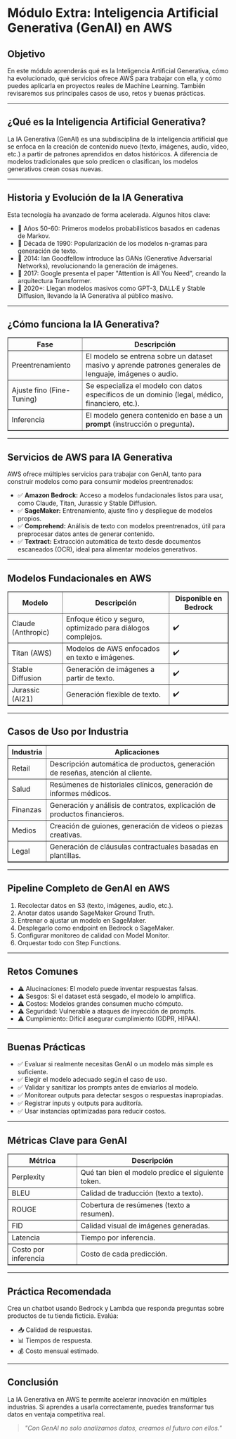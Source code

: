 <h1>Módulo Extra: Inteligencia Artificial Generativa (GenAI) en AWS</h1>

<h2>Objetivo</h2>
<p>En este módulo aprenderás qué es la Inteligencia Artificial Generativa, cómo ha evolucionado, qué servicios ofrece AWS para trabajar con ella, y cómo puedes aplicarla en proyectos reales de Machine Learning. También revisaremos sus principales casos de uso, retos y buenas prácticas.</p>

<hr>

<h2>¿Qué es la Inteligencia Artificial Generativa?</h2>
<p>La IA Generativa (GenAI) es una subdisciplina de la inteligencia artificial que se enfoca en la creación de contenido nuevo (texto, imágenes, audio, video, etc.) a partir de patrones aprendidos en datos históricos. 
A diferencia de modelos tradicionales que solo predicen o clasifican, los modelos generativos crean cosas nuevas.</p>

<hr>

<h2>Historia y Evolución de la IA Generativa</h2>
<p>Esta tecnología ha avanzado de forma acelerada. Algunos hitos clave:</p>
<ul>
    <li>🔹 Años 50-60: Primeros modelos probabilísticos basados en cadenas de Markov.</li>
    <li>🔹 Década de 1990: Popularización de los modelos n-gramas para generación de texto.</li>
    <li>🔹 2014: Ian Goodfellow introduce las GANs (Generative Adversarial Networks), revolucionando la generación de imágenes.</li>
    <li>🔹 2017: Google presenta el paper "Attention is All You Need", creando la arquitectura Transformer.</li>
    <li>🔹 2020+: Llegan modelos masivos como GPT-3, DALL·E y Stable Diffusion, llevando la IA Generativa al público masivo.</li>
</ul>

<hr>

<h2>¿Cómo funciona la IA Generativa?</h2>
<table border="1" cellpadding="5">
    <tr>
        <th>Fase</th>
        <th>Descripción</th>
    </tr>
    <tr>
        <td>Preentrenamiento</td>
        <td>El modelo se entrena sobre un dataset masivo y aprende patrones generales de lenguaje, imágenes o audio.</td>
    </tr>
    <tr>
        <td>Ajuste fino (Fine-Tuning)</td>
        <td>Se especializa el modelo con datos específicos de un dominio (legal, médico, financiero, etc.).</td>
    </tr>
    <tr>
        <td>Inferencia</td>
        <td>El modelo genera contenido en base a un <strong>prompt</strong> (instrucción o pregunta).</td>
    </tr>
</table>

<hr>

<h2>Servicios de AWS para IA Generativa</h2>
<p>AWS ofrece múltiples servicios para trabajar con GenAI, tanto para construir modelos como para consumir modelos preentrenados:</p>
<ul>
    <li>✅ <strong>Amazon Bedrock:</strong> Acceso a modelos fundacionales listos para usar, como Claude, Titan, Jurassic y Stable Diffusion.</li>
    <li>✅ <strong>SageMaker:</strong> Entrenamiento, ajuste fino y despliegue de modelos propios.</li>
    <li>✅ <strong>Comprehend:</strong> Análisis de texto con modelos preentrenados, útil para preprocesar datos antes de generar contenido.</li>
    <li>✅ <strong>Textract:</strong> Extracción automática de texto desde documentos escaneados (OCR), ideal para alimentar modelos generativos.</li>
</ul>

<hr>

<h2>Modelos Fundacionales en AWS</h2>
<table border="1" cellpadding="5">
    <tr>
        <th>Modelo</th>
        <th>Descripción</th>
        <th>Disponible en Bedrock</th>
    </tr>
    <tr><td>Claude (Anthropic)</td><td>Enfoque ético y seguro, optimizado para diálogos complejos.</td><td>✔️</td></tr>
    <tr><td>Titan (AWS)</td><td>Modelos de AWS enfocados en texto e imágenes.</td><td>✔️</td></tr>
    <tr><td>Stable Diffusion</td><td>Generación de imágenes a partir de texto.</td><td>✔️</td></tr>
    <tr><td>Jurassic (AI21)</td><td>Generación flexible de texto.</td><td>✔️</td></tr>
</table>

<hr>

<h2>Casos de Uso por Industria</h2>
<table border="1" cellpadding="5">
    <tr><th>Industria</th><th>Aplicaciones</th></tr>
    <tr><td>Retail</td><td>Descripción automática de productos, generación de reseñas, atención al cliente.</td></tr>
    <tr><td>Salud</td><td>Resúmenes de historiales clínicos, generación de informes médicos.</td></tr>
    <tr><td>Finanzas</td><td>Generación y análisis de contratos, explicación de productos financieros.</td></tr>
    <tr><td>Medios</td><td>Creación de guiones, generación de videos o piezas creativas.</td></tr>
    <tr><td>Legal</td><td>Generación de cláusulas contractuales basadas en plantillas.</td></tr>
</table>

<hr>

<h2>Pipeline Completo de GenAI en AWS</h2>
<ol>
    <li>Recolectar datos en S3 (texto, imágenes, audio, etc.).</li>
    <li>Anotar datos usando SageMaker Ground Truth.</li>
    <li>Entrenar o ajustar un modelo en SageMaker.</li>
    <li>Desplegarlo como endpoint en Bedrock o SageMaker.</li>
    <li>Configurar monitoreo de calidad con Model Monitor.</li>
    <li>Orquestar todo con Step Functions.</li>
</ol>

<hr>

<h2>Retos Comunes</h2>
<ul>
    <li>⚠️ Alucinaciones: El modelo puede inventar respuestas falsas.</li>
    <li>⚠️ Sesgos: Si el dataset está sesgado, el modelo lo amplifica.</li>
    <li>⚠️ Costos: Modelos grandes consumen mucho cómputo.</li>
    <li>⚠️ Seguridad: Vulnerable a ataques de inyección de prompts.</li>
    <li>⚠️ Cumplimiento: Difícil asegurar cumplimiento (GDPR, HIPAA).</li>
</ul>

<hr>

<h2>Buenas Prácticas</h2>
<ul>
    <li>✅ Evaluar si realmente necesitas GenAI o un modelo más simple es suficiente.</li>
    <li>✅ Elegir el modelo adecuado según el caso de uso.</li>
    <li>✅ Validar y sanitizar los prompts antes de enviarlos al modelo.</li>
    <li>✅ Monitorear outputs para detectar sesgos o respuestas inapropiadas.</li>
    <li>✅ Registrar inputs y outputs para auditoría.</li>
    <li>✅ Usar instancias optimizadas para reducir costos.</li>
</ul>

<hr>

<h2>Métricas Clave para GenAI</h2>
<table border="1" cellpadding="5">
    <tr><th>Métrica</th><th>Descripción</th></tr>
    <tr><td>Perplexity</td><td>Qué tan bien el modelo predice el siguiente token.</td></tr>
    <tr><td>BLEU</td><td>Calidad de traducción (texto a texto).</td></tr>
    <tr><td>ROUGE</td><td>Cobertura de resúmenes (texto a resumen).</td></tr>
    <tr><td>FID</td><td>Calidad visual de imágenes generadas.</td></tr>
    <tr><td>Latencia</td><td>Tiempo por inferencia.</td></tr>
    <tr><td>Costo por inferencia</td><td>Costo de cada predicción.</td></tr>
</table>

<hr>

<h2>Práctica Recomendada</h2>
<p>Crea un chatbot usando Bedrock y Lambda que responda preguntas sobre productos de tu tienda ficticia. Evalúa:</p>
<ul>
    <li>📥 Calidad de respuestas.</li>
    <li>📊 Tiempos de respuesta.</li>
    <li>💰 Costo mensual estimado.</li>
</ul>

<hr>

<h2>Conclusión</h2>
<p>La IA Generativa en AWS te permite acelerar innovación en múltiples industrias. Si aprendes a usarla correctamente, puedes transformar tus datos en ventaja competitiva real.</p>

<blockquote><em>"Con GenAI no solo analizamos datos, creamos el futuro con ellos."</em></blockquote>
